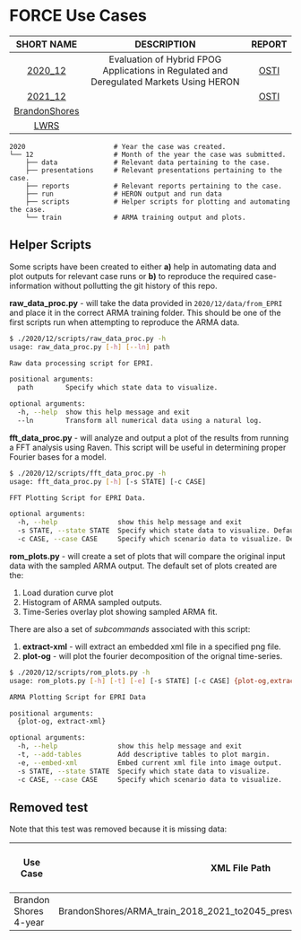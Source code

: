 # FORCE Use Cases


| SHORT NAME                      | DESCRIPTION                                                                             | REPORT                                      |
|:-------------------------------:|:---------------------------------------------------------------------------------------:|:-------------------------------------------:|
| [2020_12](2020_12/)             | Evaluation of Hybrid FPOG Applications in Regulated and Deregulated Markets Using HERON | [OSTI](https://www.osti.gov/biblio/1755894) |
| [2021_12](2021_12/)             |                                                                                         | [OSTI](https://www.osti.gov/biblio/1844211) |
| [BrandonShores](BrandonShores/) |                                                                                         |                                             |
| [LWRS](LWRS/)                   |                                                                                         |                                             |

```
2020                      # Year the case was created.
└── 12                    # Month of the year the case was submitted.
    ├── data              # Relevant data pertaining to the case.
    ├── presentations     # Relevant presentations pertaining to the case.
    ├── reports           # Relevant reports pertaining to the case.
    ├── run               # HERON output and run data
    ├── scripts           # Helper scripts for plotting and automating the case.
    └── train             # ARMA training output and plots.
```

## Helper Scripts

Some scripts have been created to either **a)** help in automating data and plot
outputs for relevant case runs or **b)** to reproduce the required
case-information without pollutting the git history of this repo.

  **raw_data_proc.py** - will take the data provided in `2020/12/data/from_EPRI`
  and place it in the correct ARMA training folder. This should be one of the
  first scripts run when attempting to reproduce the ARMA data.

  ```bash
  $ ./2020/12/scripts/raw_data_proc.py -h
  usage: raw_data_proc.py [-h] [--ln] path

  Raw data processing script for EPRI.

  positional arguments:
    path        Specify which state data to visualize.

  optional arguments:
    -h, --help  show this help message and exit
    --ln        Transform all numerical data using a natural log.
  ```

  **fft_data_proc.py** - will analyze and output a plot of the results from
  running a FFT analysis using Raven. This script will be useful in determining
  proper Fourier bases for a model.

  ```bash
  $ ./2020/12/scripts/fft_data_proc.py -h
  usage: fft_data_proc.py [-h] [-s STATE] [-c CASE]

  FFT Plotting Script for EPRI Data.

  optional arguments:
    -h, --help               show this help message and exit
    -s STATE, --state STATE  Specify which state data to visualize. Default "OH"
    -c CASE, --case CASE     Specify which scenario data to visualize. Default "default"
  ```

  **rom_plots.py** - will create a set of plots that will compare the original
  input data with the sampled ARMA output. The default set of plots created are
  the:

  1. Load duration curve plot
  2. Histogram of ARMA sampled outputs.
  3. Time-Series overlay plot showing sampled ARMA fit.

  There are also a set of _subcommands_ associated with this script:

  1. **extract-xml** - will extract an embedded xml file in a specified png file.
  2. **plot-og** - will plot the fourier decomposition of the orignal time-series.

  ```bash
  $ ./2020/12/scripts/rom_plots.py -h
  usage: rom_plots.py [-h] [-t] [-e] [-s STATE] [-c CASE] {plot-og,extract-xml} ...

  ARMA Plotting Script for EPRI Data

  positional arguments:
    {plot-og, extract-xml}

  optional arguments:
    -h, --help               show this help message and exit
    -t, --add-tables         Add descriptive tables to plot margin.
    -e, --embed-xml          Embed current xml file into image output.
    -s STATE, --state STATE  Specify which state data to visualize.
    -c CASE, --case CASE     Specify which scenario data to visualize.
  ```


## Removed test

Note that this test was removed because it is missing data:

| Use Case              | XML File Path                                                                     | Location       | Variables              | Pivot Length | \# Clusters | \# Data Years | \# Years in Output | AR order | MA order | Fourier Periods                                                                       | Preserve Input CDF? |
| --------------------- | --------------------------------------------------------------------------------- | -------------- | ---------------------- | ------------ | ----------- | ------------- | ------------------ | -------- | -------- | ------------------------------------------------------------------------------------- | ------------------- |
| Brandon Shores 4-year | BrandonShores/ARMA\_train\_2018\_2021\_to2045\_presvInpCDF\_0\_1\_F1095\_F168.xml | Brandon Shores | price                  | 24           | 20          | 4             | 13                 | 0        | 1        | 8760,4380,2190,1095,168,24,12                                                         | TRUE                |

